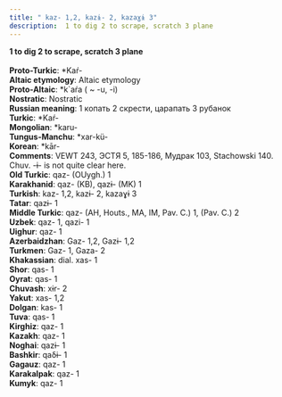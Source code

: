 ```yaml
---
title: " kaz- 1,2, kazɨ- 2, kazaɣɨ 3"
description:  1 to dig 2 to scrape, scratch 3 plane
---
```

<p data-pagefind-weight="0.5">
<strong> 1 to dig 2 to scrape, scratch 3 plane</strong><br><br>
<strong>Proto-Turkic</strong>:  *Kaŕ-<br>
<strong>Altaic etymology</strong>:  Altaic etymology<br>
<strong> Proto-Altaic</strong>:  *k`aŕa ( ~ -u, -i)<br>
<strong>Nostratic</strong>:  Nostratic<br>
<strong>Russian meaning</strong>:  1 копать 2 скрести, царапать 3 рубанок<br>
<strong>Turkic</strong>:  *Kaŕ-<br>
<strong>Mongolian</strong>:  *karu-<br>
<strong>Tungus-Manchu</strong>:  *xar-kü-<br>
<strong>Korean</strong>:  *kār-<br>
<strong>Comments</strong>:  VEWT 243, ЭСТЯ 5, 185-186, Мудрак 103, Stachowski 140. Chuv. -ɨ- is not quite clear here.<br>
<strong>Old Turkic</strong>:  qaz- (OUygh.) 1<br>
<strong>Karakhanid</strong>:  qaz- (KB), qazɨ- (MK) 1<br>
<strong>Turkish</strong>:  kaz- 1,2, kazɨ- 2, kazaɣɨ 3<br>
<strong>Tatar</strong>:  qazɨ- 1<br>
<strong>Middle Turkic</strong>:  qaz- (AH, Houts., MA, IM, Pav. C.) 1, (Pav. C.) 2<br>
<strong>Uzbek</strong>:  qaz- 1, qazi- 1<br>
<strong>Uighur</strong>:  qaz- 1<br>
<strong>Azerbaidzhan</strong>:  Gaz- 1,2, Gazɨ- 1,2<br>
<strong>Turkmen</strong>:  Gaz- 1, Gaza- 2<br>
<strong>Khakassian</strong>:  dial. xas- 1<br>
<strong>Shor</strong>:  qas- 1<br>
<strong>Oyrat</strong>:  qas- 1<br>
<strong>Chuvash</strong>:  xɨr- 2<br>
<strong>Yakut</strong>:  xas- 1,2<br>
<strong>Dolgan</strong>:  kas- 1<br>
<strong>Tuva</strong>:  qas- 1<br>
<strong>Kirghiz</strong>:  qaz- 1<br>
<strong>Kazakh</strong>:  qaz- 1<br>
<strong>Noghai</strong>:  qazɨ- 1<br>
<strong>Bashkir</strong>:  qaδɨ- 1<br>
<strong>Gagauz</strong>:  qaz- 1<br>
<strong>Karakalpak</strong>:  qaz- 1<br>
<strong>Kumyk</strong>:  qaz- 1<br>

</p>
